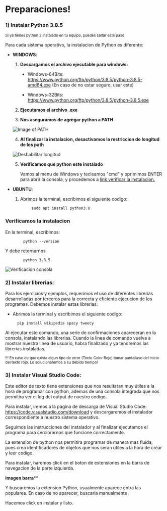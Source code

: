 # Preparaciones!



### 1) Instalar Python 3.8.5

<sub> Si ya tienes python 3 instalado en tu equipo, puedes saltar este paso </sub>


Para cada sistema operativo, la instalacion de Python es diferente:

-   **WINDOWS**:

    1.   **Descargamos el archivo ejecutable para windows:**


           -    Windows-64Bits: https://www.python.org/ftp/python/3.8.5/python-3.8.5-amd64.exe (En caso de no estar seguro, usar este)

           -    Windows-32Bits: https://www.python.org/ftp/python/3.8.5/python-3.8.5.exe   



    2.  **Ejecutamos el archivo .exe**

    3.   **Nos aseguramos de agregar python a PATH**

    ![Image of PATH](https://datatofish.com/wp-content/uploads/2018/10/0001_add_Python_to_Path.png)
                
    4.   **Al finalizar la instalacion, desactivamos la restriccion de longitud de los path**

    ![Deshabilitar longitud](https://i.stack.imgur.com/r6XEh.jpg)

    5. **Verificamos que python este instalado**

        Vamos al menu de Windows y tecleamos "cmd" y oprimimos ENTER para abrir la consola, y procedemos a [link verificar la instalacion.](#verificar)


-   **UBUNTU**:
            
    1. Abrimos la terminal, escribimos el siguiente codigo:

                sudo apt install python3.8

    

### <a name="verificar">Verificamos la instalacion</a>

   En la terminal, escribimos:
    
            python --version

   Y debe retornarnos

            python 3.8.5

    
![Verificacion consola](https://i.ibb.co/JFnF49W/verificar-python-windows.png)


### 2) Instalar librerias:

Para los ejercicios y ejemplos, requerimos el uso de diferentes librerias desarrolladas por terceros para la correcta y eficiente ejecucion de los programas. Debemos instalar estas librerias:

* Abrimos la terminal y escribimos el siguiente codigo:

        pip install wikipedia spacy tweecy

Al ejecutar este comando, una serie de confirmaciones apareceran en la consola, instalando las librerias. Cuando la linea de comando vuelva a mostrar nuestra linea de usuario, habra finalizado y ya tendremos las librerias instaladas.

<sub>!!!  En caso de que exista algun tipo de error  (Texto Color Rojo) tomar pantallaso del inicio del texto rojo. Lo solucionaremos a su debido tiempo!</sub>

### 3) Instalar Visual Studio Code:

Este editor de texto tiene extensiones que nos resultaran muy útiles a la hora de programar con python, 
ademas de una consola integrada que nos permitira ver el log del output de nuestro codigo.

Para instalar, iremos a la pagina de descarga de Visual Studio Code: https://code.visualstudio.com/download
y descargaremos el instalador correspondiente a nuestro sistema operativo.

Seguimos las instrucciones del instalador y al finalizar ejecutamos el programa para cerciorarnos que funcione correctamente.




La extension de python nos permitira programar de manera mas fluida, pues crea identificadores de objetos que nos seran utiles a la hora 
de crear y leer codigo.

Para instalar, haremos click en el boton de extensiones en la barra de navegacion de la parte izquierda.



****imagen barra******

Y buscaremos la extension Python, usualmente aparece entra las populares.
En caso de no aparecer, buscarla manualmente

Hacemos click en instalar y listo.
